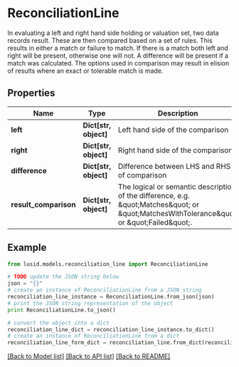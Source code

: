 # ReconciliationLine

In evaluating a left and right hand side holding or valuation set, two data records result. These are then compared based on a set of  rules. This results in either a match or failure to match. If there is a match both left and right will be present, otherwise one will not.  A difference will be present if a match was calculated.  The options used in comparison may result in elision of results where an exact or tolerable match is made.

## Properties
Name | Type | Description | Notes
------------ | ------------- | ------------- | -------------
**left** | **Dict[str, object]** | Left hand side of the comparison | [optional] 
**right** | **Dict[str, object]** | Right hand side of the comparison | [optional] 
**difference** | **Dict[str, object]** | Difference between LHS and RHS of comparison | [optional] 
**result_comparison** | **Dict[str, object]** | The logical or semantic description of the difference, e.g. \&quot;Matches\&quot; or \&quot;MatchesWithTolerance\&quot; or \&quot;Failed\&quot;. | [optional] 

## Example

```python
from lusid.models.reconciliation_line import ReconciliationLine

# TODO update the JSON string below
json = "{}"
# create an instance of ReconciliationLine from a JSON string
reconciliation_line_instance = ReconciliationLine.from_json(json)
# print the JSON string representation of the object
print ReconciliationLine.to_json()

# convert the object into a dict
reconciliation_line_dict = reconciliation_line_instance.to_dict()
# create an instance of ReconciliationLine from a dict
reconciliation_line_form_dict = reconciliation_line.from_dict(reconciliation_line_dict)
```
[[Back to Model list]](../README.md#documentation-for-models) [[Back to API list]](../README.md#documentation-for-api-endpoints) [[Back to README]](../README.md)


